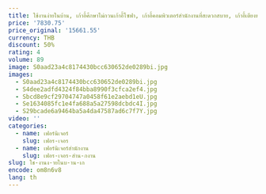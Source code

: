 ```yaml
---
title: ใช้งานง่ายในบ้าน, เก้าอี้ศึกษาไม่กวนเก้าอี้โซฟา, เก้าอี้คอมพิวเตอร์สํานักงานที่สะดวกสบาย, เก้าอี้เตียงพับได้มีล้อสําหรับงีบหลับ
price: '7830.75'
price_original: '15661.55'
currency: THB
discount: 50%
rating: 4
volume: 89
image: S0aad23a4c8174430bcc630652de0289bi.jpg
images:
  - S0aad23a4c8174430bcc630652de0289bi.jpg
  - S4dee2adfd4324f84bba8990f3cfca2ef4.jpg
  - Sbcd8e9cf29704747a0458f61e2aebd1eU.jpg
  - Se1634085fc1e4fa688a5a27598dcbdc4I.jpg
  - S29bcade6a9464ba5a4da47587ad6c7f7Y.jpg
video: ''
categories:
  - name: เฟอร์นิเจอร์
    slug: เฟอร-เจอร
  - name: เฟอร์นิเจอร์สำนักงาน
    slug: เฟอร-เจอร-สำน-กงาน
slug: ใช-งานง-ายในบ-าน-เก
encode: om8n6v8
lang: th
---
```

  